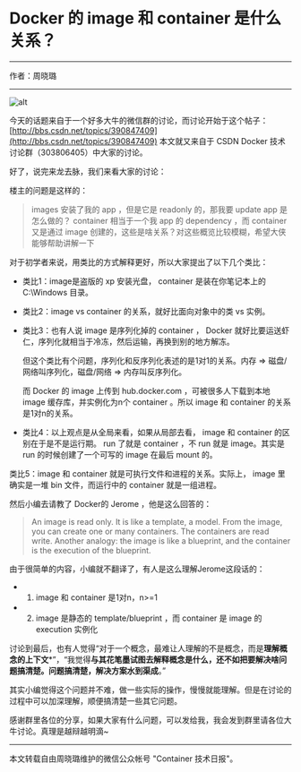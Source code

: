 # Docker 的 image 和 container 是什么关系？

---

作者：周晓璐

---

![alt](http://resource.docker.cn/docker-container.png)

今天的话题来自于一个好多大牛的微信群的讨论，而讨论开始于这个帖子：[http://bbs.csdn.net/topics/390847409](http://bbs.csdn.net/topics/390847409) 本文就又来自于 CSDN Docker 技术讨论群（303806405）中大家的讨论。

好了，说完来龙去脉，我们来看大家的讨论：

楼主的问题是这样的：

> images 安装了我的 app ，但是它是 readonly 的，那我要 update app 是怎么做的？
 container 相当于一个我 app 的 dependency ，而 container 又是通过 image 创建的，这些是啥关系？对这些概览比较模糊，希望大侠能够帮助讲解一下

对于初学者来说，用类比的方式解释更好，所以大家提出了以下几个类比：

- 类比1：image是盗版的 xp 安装光盘， container 是装在你笔记本上的 C:\Windows 目录。

- 类比2：image vs container 的关系，就好比面向对象中的类 vs 实例。

- 类比3：也有人说 image 是序列化掉的 container ， Docker 就好比要运送虾仁，序列化就相当于冷冻，然后运输，再换到别的地方解冻。

	但这个类比有个问题，序列化和反序列化表述的是1对1的关系。内存 => 磁盘/网络叫序列化，磁盘/网络 => 内存叫反序列化。

	而 Docker 的 image 上传到 hub.docker.com ，可被很多人下载到本地 image 缓存库，并实例化为n个 container 。所以 image 和 container 的关系是1对n的关系。

- 类比4：以上观点是从全局来看，如果从局部去看， image 和 container 的区别在于是不是运行期。 run 了就是 container ，不 run 就是 image。其实是 run 的时候创建了一个可写的 image 在最后 mount 的。

类比5：image 和 container 就是可执行文件和进程的关系。实际上， image 里确实是一堆 bin 文件，而运行中的 container 就是一组进程。

然后小编去请教了 Docker的 Jerome ，他是这么回答的：

> An image is read only. It is like a template, a model. From the image, you can create one or many containers. The containers are read write. Another analogy: the image is like a blueprint, and the container is the execution of the blueprint.

由于很简单的内容，小编就不翻译了，有人是这么理解Jerome这段话的：

- 1. image 和 container 是1对n，n>=1
- 2. image 是静态的 template/blueprint ，而 container 是 image 的 execution 实例化

讨论到最后，也有人觉得“对于一个概念，最难让人理解的不是概念，而是**理解概念的上下文***”，“我觉得**与其花笔墨试图去解释概念是什么，还不如把要解决啥问题搞清楚。问题搞清楚，解决方案水到渠成**。”

其实小编觉得这个问题并不难，做一些实际的操作，慢慢就能理解。但是在讨论的过程中可以加深理解，顺便搞清楚一些其它问题。

感谢群里各位的分享，如果大家有什么问题，可以发给我，我会发到群里请各位大牛讨论。真理是越辩越明滴~

---

本文转载自由周晓璐维护的微信公众帐号 "Container 技术日报"。